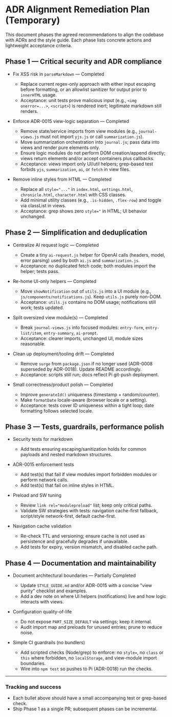 # ADR Alignment Remediation Plan (Temporary)

This document phases the agreed recommendations to align the codebase with ADRs and the style guide. Each phase lists concrete actions and lightweight acceptance criteria.

## Phase 1 — Critical security and ADR compliance

- Fix XSS risk in `parseMarkdown` — Completed
  - Replace current regex-only approach with either input escaping before formatting, or an allowlist sanitizer for output prior to `innerHTML` usage.
  - Acceptance: unit tests prove malicious input (e.g., `<img onerror=...>`, `<script>`) is rendered inert; legitimate markdown still renders.

- Enforce ADR-0015 view-logic separation — Completed
  - Remove state/service imports from view modules (e.g., `journal-views.js` must not import `yjs.js` or call `summarization.js`).
  - Move summarization orchestration into `journal.js`; pass data into views and render pure elements only.
  - Ensure logic modules do not perform DOM creation/append directly; views return elements and/or accept containers plus callbacks.
  - Acceptance: views import only UI/util helpers; grep-based test forbids `yjs`, `summarization`, `ai`, or `fetch` in view files.

- Remove inline styles from HTML — Completed
  - Replace all `style="..."` in `index.html`, `settings.html`, `chronicle.html`, `character.html` with CSS classes.
  - Add minimal utility classes (e.g., `.is-hidden`, `.flex-row`) and toggle via classList in views.
  - Acceptance: grep shows zero `style="` in HTML; UI behavior unchanged.

## Phase 2 — Simplification and deduplication

- Centralize AI request logic — Completed
  - Create a tiny `ai-request.js` helper for OpenAI calls (headers, model, error parsing) used by both `ai.js` and `summarization.js`.
  - Acceptance: no duplicated fetch code; both modules import the helper; tests pass.

- Re-home UI-only helpers — Completed
  - Move `showNotification` out of `utils.js` into a UI module (e.g., `js/components/notifications.js`). Keep `utils.js` purely non-DOM.
  - Acceptance: `utils.js` contains no DOM usage; notifications still work; tests updated.

- Split oversized view module(s) — Completed
  - Break `journal-views.js` into focused modules: `entry-form`, `entry-list/item`, `entry-summary`, `ai-prompt`.
  - Acceptance: clearer imports, unchanged UI, module sizes reasonable.

- Clean up deployment/tooling drift — Completed
  - Remove `surge` from `package.json` if no longer used (ADR-0008 superseded by ADR-0018). Update README accordingly.
  - Acceptance: scripts still run; docs reflect Pi git-push deployment.

- Small correctness/product polish — Completed
  - Improve `generateId()` uniqueness (timestamp + random/counter).
  - Make `formatDate` locale-aware (browser locale or a setting).
  - Acceptance: tests cover ID uniqueness within a tight loop; date formatting follows selected locale.

## Phase 3 — Tests, guardrails, performance polish

- Security tests for markdown
  - Add tests ensuring escaping/sanitization holds for common payloads and nested markdown structures.

- ADR-0015 enforcement tests
  - Add test(s) that fail if view modules import forbidden modules or perform network calls.
  - Add test(s) that fail on inline styles in HTML.

- Preload and SW tuning
  - Review `link rel="modulepreload"` list; keep only critical paths.
  - Validate SW strategies with tests: navigation cache-first fallback, script/style network-first, default cache-first.

- Navigation cache validation
  - Re-check TTL and versioning; ensure cache is not used as persistence and gracefully degrades if unavailable.
  - Add tests for expiry, version mismatch, and disabled cache path.

## Phase 4 — Documentation and maintainability

- Document architectural boundaries — Partially Completed
  - Update `STYLE_GUIDE.md` and/or ADR-0015 with a concise "view purity" checklist and examples.
  - Add a dev note on where UI helpers (notifications) live and how logic interacts with views.

- Configuration quality-of-life
  - Do not expose `PART_SIZE_DEFAULT` via settings; keep it internal.
  - Audit import map and preloads for unused entries; prune to reduce noise.

- Simple CI guardrails (no bundlers)
  - Add scripted checks (Node/grep) to enforce: no `style=`, no `class` or `this` where forbidden, no `localStorage`, and view-module import boundaries.
  - Wire into `npm test` so pushes to Pi (ADR-0018) run the checks.

---

### Tracking and success
- Each bullet above should have a small accompanying test or grep-based check.
- Ship Phase 1 as a single PR; subsequent phases can be incremental.